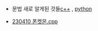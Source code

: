 - 문법 새로 알게된 것들[c++](https://www.notion.so/leechaeyoung/C-88b6a8021ea94c63a28243f54819d2ef?pvs=4) , [python](https://leechaeyoung.notion.site/Python-ae639b6010fe4a338c22a5542049f7db)

- [230410 폰켓몬.cpp](./CPP/폰켓몬.cpp)



